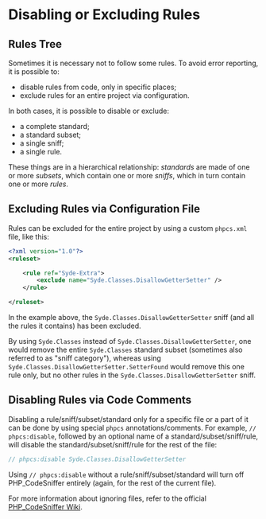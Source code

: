 # Disabling or Excluding Rules

## Rules Tree

Sometimes it is necessary not to follow some rules. To avoid error reporting, it is possible to:

- disable rules from code, only in specific places;
- exclude rules for an entire project via configuration.

In both cases, it is possible to disable or exclude:

- a complete standard;
- a standard subset;
- a single sniff;
- a single rule.

These things are in a hierarchical relationship: _standards_ are made of one or more _subsets_, which contain one or more _sniffs_, which in turn contain one or more _rules_.

## Excluding Rules via Configuration File

Rules can be excluded for the entire project by using a custom `phpcs.xml` file, like this:

```xml
<?xml version="1.0"?>
<ruleset>

    <rule ref="Syde-Extra">
        <exclude name="Syde.Classes.DisallowGetterSetter" />
    </rule>

</ruleset>
```

In the example above, the `Syde.Classes.DisallowGetterSetter` sniff (and all the rules it contains) has been excluded.

By using `Syde.Classes` instead of `Syde.Classes.DisallowGetterSetter`, one would remove the entire `Syde.Classes` standard subset (sometimes also referred to as "sniff category"), whereas using `Syde.Classes.DisallowGetterSetter.SetterFound` would remove this one rule only, but no other rules in the `Syde.Classes.DisallowGetterSetter` sniff.

## Disabling Rules via Code Comments

Disabling a rule/sniff/subset/standard only for a specific file or a part of it can be done by using special `phpcs` annotations/comments. For example, `// phpcs:disable`, followed by an optional name of a standard/subset/sniff/rule, will disable the standard/subset/sniff/rule for the rest of the file:

```php
// phpcs:disable Syde.Classes.DisallowGetterSetter
```

Using `// phpcs:disable` without a rule/sniff/subset/standard will turn off PHP_CodeSniffer entirely (again, for the rest of the current file).

For more information about ignoring files, refer to the official [PHP_CodeSniffer Wiki](https://github.com/PHPCSStandards/PHP_CodeSniffer/wiki/Advanced-Usage#ignoring-parts-of-a-file).
